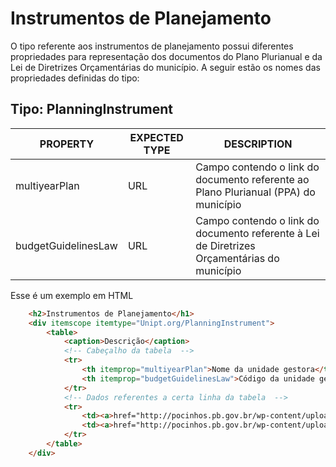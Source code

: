 # Instrumentos de Planejamento

O tipo referente aos instrumentos de planejamento possui diferentes propriedades para representação dos documentos do Plano Plurianual e da Lei de Diretrizes Orçamentárias do município. A seguir estão os nomes das propriedades definidas do tipo:

## Tipo: PlanningInstrument

| PROPERTY | EXPECTED TYPE | DESCRIPTION |
| ------ | ------ | ------ |
| multiyearPlan | URL | Campo contendo o link do documento referente ao Plano Plurianual (PPA) do município |
| budgetGuidelinesLaw | URL |  Campo contendo o link do documento referente à Lei de Diretrizes Orçamentárias do município |

Esse é um exemplo em HTML
```html
    <h2>Instrumentos de Planejamento</h1>
    <div itemscope itemtype="Unipt.org/PlanningInstrument">
        <table>
            <caption>Descrição</caption>
            <!-- Cabeçalho da tabela  -->
            <tr>
                <th itemprop="multiyearPlan">Nome da unidade gestora</th>
                <th itemprop="budgetGuidelinesLaw">Código da unidade gestora</th>
            </tr>
            <!-- Dados referentes a certa linha da tabela  -->
            <tr>
                <td><a>href="http://pocinhos.pb.gov.br/wp-content/uploads/2021/01/LDO-2021-1.pdf">Lei de Diretrizes Orçamentárias 2021</a></td>
                <td><a>href="http://pocinhos.pb.gov.br/wp-content/uploads/2021/01/PPA-Plano-Plurianual-2018-2021.pdf">Lei de PPA – Plano Plurianual 2018-2021</a></td>
            </tr>
        </table>
    </div>
```

